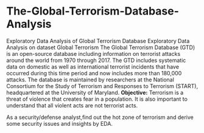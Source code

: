 # The-Global-Terrorism-Database-Analysis
Exploratory Data Analysis of Global Terrorism Database
Exploratory Data Analysis on dataset Global Terrorism
The Global Terrorism Database (GTD) is an open-source database including information on terrorist attacks around the world from 1970 through 2017. The GTD includes systematic data on domestic as well as international terrorist incidents that have occurred during this time period and now includes more than 180,000 attacks. The database is maintained by researchers at the National Consortium for the Study of Terrorism and Responses to Terrorism (START), headquartered at the University of Maryland.
**Objective:**
Terrorism is a threat of violence that creates fear in a population. It is also important to understand that all violent acts are not terrorist acts.

As a security/defense analyst,find out the hot zone of terrorism and derive some security issues and insights by EDA.
